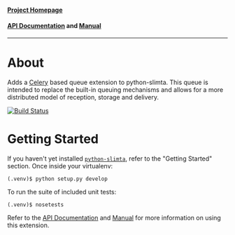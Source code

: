 #### [Project Homepage][1]
#### [API Documentation][2] and [Manual][3]

--------------------

About
=====

Adds a [Celery][4] based queue extension to python-slimta. This queue is
intended to replace the built-in queuing mechanisms and allows for a more
distributed model of reception, storage and delivery.

[![Build Status](http://ci.slimta.org/job/python-slimta-celeryqueue/badge/icon)](http://ci.slimta.org/job/python-slimta-celeryqueue/)

Getting Started
===============

If you haven't yet installed [`python-slimta`][5], refer to the "Getting
Started" section. Once inside your virtualenv:

    (.venv)$ python setup.py develop

To run the suite of included unit tests:

    (.venv)$ nosetests

Refer to the [API Documentation][2] and [Manual][3] for more information on
using this extension.

[1]: http://slimta.org/
[2]: http://docs.slimta.org/latest/api/extra.celeryqueue.html
[3]: http://docs.slimta.org/latest/manual/extensions.html#celery-queue
[4]: http://www.celeryproject.org/
[5]: https://github.com/slimta/python-slimta

